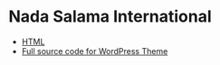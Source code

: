 # Nada Salama International

- [HTML](https://github.com/jujungwalida/nadasalama/tree/main/theme)
- [Full source code for WordPress Theme](https://github.com/jujungwalida/nadasalama/tree/main/wp-theme)
